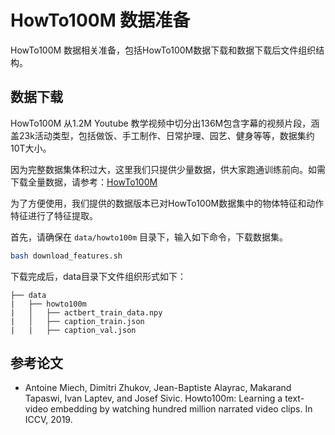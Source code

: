 # HowTo100M 数据准备

HowTo100M 数据相关准备，包括HowTo100M数据下载和数据下载后文件组织结构。

## 数据下载

HowTo100M 从1.2M Youtube 教学视频中切分出136M包含字幕的视频片段，涵盖23k活动类型，包括做饭、手工制作、日常护理、园艺、健身等等，数据集约10T大小。

因为完整数据集体积过大，这里我们只提供少量数据，供大家跑通训练前向。如需下载全量数据，请参考：[HowTo100M](https://www.di.ens.fr/willow/research/howto100m/)

为了方便使用，我们提供的数据版本已对HowTo100M数据集中的物体特征和动作特征进行了特征提取。 

首先，请确保在 `data/howto100m` 目录下，输入如下命令，下载数据集。

```bash
bash download_features.sh
```

下载完成后，data目录下文件组织形式如下：

```
├── data
|   ├── howto100m
|   │   ├── actbert_train_data.npy
|   │   ├── caption_train.json
|   |   ├── caption_val.json

```

## 参考论文
- Antoine Miech, Dimitri Zhukov, Jean-Baptiste Alayrac, Makarand Tapaswi, Ivan Laptev, and Josef Sivic. Howto100m: Learning a text-video embedding by watching hundred million narrated video clips. In ICCV, 2019.
